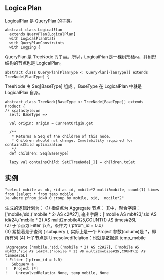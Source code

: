 #

## LogicalPlan
LogicalPlan 是 QueryPlan 的子类。
```
abstract class LogicalPlan
  extends QueryPlan[LogicalPlan]
  with LogicalPlanStats
  with QueryPlanConstraints
  with Logging {

```

QueryPlan 是 TreeNode 的子类。所以，LogicalPlan 是一棵树形结构，其树形结构的节点也是 LogicalPlan。
```
abstract class QueryPlan[PlanType <: QueryPlan[PlanType]] extends TreeNode[PlanType] {
```

TreeNode 由 Seq[BaseType] 组成 ，BaseType 在 LogicalPlan 中就是 LogicalPlan 自身。
```
abstract class TreeNode[BaseType <: TreeNode[BaseType]] extends Product {
// scalastyle:on
  self: BaseType =>

  val origin: Origin = CurrentOrigin.get

  /**
   * Returns a Seq of the children of this node.
   * Children should not change. Immutability required for containsChild optimization
   */
  def children: Seq[BaseType]

  lazy val containsChild: Set[TreeNode[_]] = children.toSet

```

## 实例
```
"select mobile as mb, sid as id, mobile*2 multi2mobile, count(1) times from (select * from temp_mobile
)a where pfrom_id=0.0 group by mobile, sid,  mobile*2"
```
生成的逻辑计划为：
(1) 根结点为 Aggregate 节点：
其中，聚合字段：['mobile,'sid,('mobile * 2) AS c2#27], 
输出字段：['mobile AS mb#23,'sid AS id#24,('mobile * 2) AS multi2mobile#25,COUNT(1) AS times#26L]  
(2) 子节点为 Filter 节点，条件为 ('pfrom_id = 0.0)  
(3) 紧接着是子查询 ( subquery ), 实际上是一个 Project 参数(column)是 *，即所有列
(4) 叶子节点是 UnresolvedRelation：也就是数据源 temp_mobile

```
!Aggregate ['mobile,'sid,('mobile * 2) AS c2#27], ['mobile AS mb#23,'sid AS id#24,('mobile * 2) AS multi2mobile#25,COUNT(1) AS times#26L]   
! Filter ('pfrom_id = 0.0)                   
   Subquery a                                       
!   Project [*]                                   
!    UnresolvedRelation None, temp_mobile, None
```
